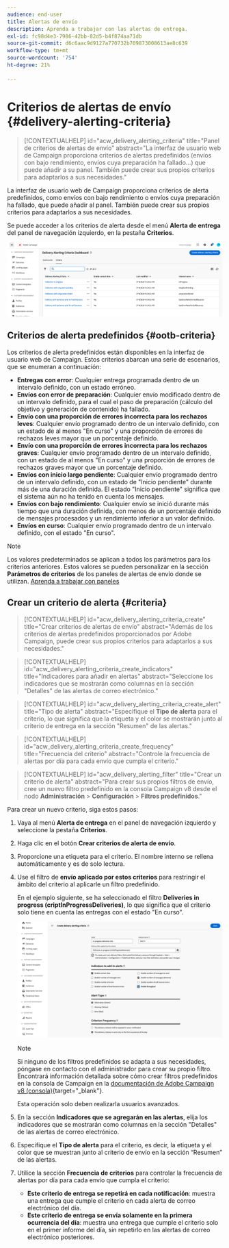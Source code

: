 ```yaml
---
audience: end-user
title: Alertas de envío
description: Aprenda a trabajar con las alertas de entrega.
exl-id: fc98d4e3-7986-42bb-82d5-b4f874aa71db
source-git-commit: d6c6aac9d9127a770732b709873008613ae8c639
workflow-type: tm+mt
source-wordcount: '754'
ht-degree: 21%

---
```


# Criterios de alertas de envío {#delivery-alerting-criteria}

>[!CONTEXTUALHELP]
>id="acw_delivery_alerting_criteria"
>title="Panel de criterios de alertas de envío"
>abstract="La interfaz de usuario web de Campaign proporciona criterios de alertas predefinidos (envíos con bajo rendimiento, envíos cuya preparación ha fallado...) que puede añadir a su panel. También puede crear sus propios criterios para adaptarlos a sus necesidades."

La interfaz de usuario web de Campaign proporciona criterios de alerta predefinidos, como envíos con bajo rendimiento o envíos cuya preparación ha fallado, que puede añadir al panel. También puede crear sus propios criterios para adaptarlos a sus necesidades.

Se puede acceder a los criterios de alerta desde el menú **Alerta de entrega** del panel de navegación izquierdo, en la pestaña **Criterios**.

![Lista de criterios de alerta mostrados en el menú Alerta de entrega](assets/alerting-criteria-list.png)

## Criterios de alerta predefinidos {#ootb-criteria}

Los criterios de alerta predefinidos están disponibles en la interfaz de usuario web de Campaign. Estos criterios abarcan una serie de escenarios, que se enumeran a continuación:

* **Entregas con error**: Cualquier entrega programada dentro de un intervalo definido, con un estado erróneo.
* **Envíos con error de preparación**: Cualquier envío modificado dentro de un intervalo definido, para el cual el paso de preparación (cálculo del objetivo y generación de contenido) ha fallado.
* **Envío con una proporción de errores incorrecta para los rechazos leves**: Cualquier envío programado dentro de un intervalo definido, con un estado de al menos &quot;En curso&quot; y una proporción de errores de rechazos leves mayor que un porcentaje definido.
* **Envío con una proporción de errores incorrecta para los rechazos graves**: Cualquier envío programado dentro de un intervalo definido, con un estado de al menos &quot;En curso&quot; y una proporción de errores de rechazos graves mayor que un porcentaje definido.
* **Envíos con inicio largo pendiente**: Cualquier envío programado dentro de un intervalo definido, con un estado de &quot;Inicio pendiente&quot; durante más de una duración definida. El estado &quot;Inicio pendiente&quot; significa que el sistema aún no ha tenido en cuenta los mensajes.
* **Envíos con bajo rendimiento**: Cualquier envío se inició durante más tiempo que una duración definida, con menos de un porcentaje definido de mensajes procesados y un rendimiento inferior a un valor definido.
* **Envíos en curso**: Cualquier envío programado dentro de un intervalo definido, con el estado &quot;En curso&quot;.

>[!NOTE]
>
>Los valores predeterminados se aplican a todos los parámetros para los criterios anteriores. Estos valores se pueden personalizar en la sección **Parámetros de criterios** de los paneles de alertas de envío donde se utilizan. [Aprenda a trabajar con paneles](../msg/delivery-alerting-dashboards.md)

## Crear un criterio de alerta {#criteria}

>[!CONTEXTUALHELP]
>id="acw_delivery_alerting_criteria_create"
>title="Crear criterios de alertas de envío"
>abstract="Además de los criterios de alertas predefinidos proporcionados por Adobe Campaign, puede crear sus propios criterios para adaptarlos a sus necesidades."

>[!CONTEXTUALHELP]
>id="acw_delivery_alerting_criteria_create_indicators"
>title="Indicadores para añadir en alertas"
>abstract="Seleccione los indicadores que se mostrarán como columnas en la sección &quot;Detalles&quot; de las alertas de correo electrónico."

>[!CONTEXTUALHELP]
>id="acw_delivery_alerting_criteria_create_alert"
>title="Tipo de alerta"
>abstract="Especifique el **Tipo de alerta** para el criterio, lo que significa que la etiqueta y el color se mostrarán junto al criterio de entrega en la sección &quot;Resumen&quot; de las alertas."

>[!CONTEXTUALHELP]
>id="acw_delivery_alerting_criteria_create_frequency"
>title="Frecuencia del criterio"
>abstract="Controle la frecuencia de alertas por día para cada envío que cumpla el criterio."

>[!CONTEXTUALHELP]
>id="acw_delivery_alerting_filter"
>title="Crear un criterio de alerta"
>abstract="Para crear sus propios filtros de envío, cree un nuevo filtro predefinido en la consola Campaign v8 desde el nodo **Administración** > **Configuración** > **Filtros predefinidos**."

Para crear un nuevo criterio, siga estos pasos:

1. Vaya al menú **Alerta de entrega** en el panel de navegación izquierdo y seleccione la pestaña **Criterios**.
1. Haga clic en el botón **Crear criterios de alerta de envío**.
1. Proporcione una etiqueta para el criterio. El nombre interno se rellena automáticamente y es de solo lectura.
1. Use el filtro de **envío aplicado por estos criterios** para restringir el ámbito del criterio al aplicarle un filtro predefinido.

   En el ejemplo siguiente, se ha seleccionado el filtro **Deliveries in progress (criptInProgressDeliveries)**, lo que significa que el criterio solo tiene en cuenta las entregas con el estado &quot;En curso&quot;.

   ![Ejemplo de propiedades de criterios de alerta con el filtro seleccionado](assets/alerting-criteria-properties.png)

   >[!NOTE]
   >
   >Si ninguno de los filtros predefinidos se adapta a sus necesidades, póngase en contacto con el administrador para crear su propio filtro. Encontrará información detallada sobre cómo crear filtros predefinidos en la consola de Campaign en la [documentación de Adobe Campaign v8 (consola)](https://experienceleague.adobe.com/es/docs/campaign/campaign-v8/audience/create-audiences/create-filters){target="_blank"}.
   >
   >Esta operación solo deben realizarla usuarios avanzados.

1. En la sección **Indicadores que se agregarán en las alertas**, elija los indicadores que se mostrarán como columnas en la sección &quot;Detalles&quot; de las alertas de correo electrónico.

1. Especifique el **Tipo de alerta** para el criterio, es decir, la etiqueta y el color que se muestran junto al criterio de envío en la sección “Resumen” de las alertas.

1. Utilice la sección **Frecuencia de criterios** para controlar la frecuencia de alertas por día para cada envío que cumpla el criterio:

   * **Este criterio de entrega se repetirá en cada notificación**: muestra una entrega que cumple el criterio en cada alerta de correo electrónico del día.
   * **Este criterio de entrega se envía solamente en la primera ocurrencia del día**: muestra una entrega que cumple el criterio solo en el primer informe del día, sin repetirlo en las alertas de correo electrónico posteriores.